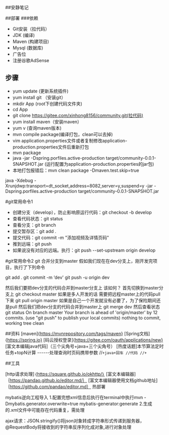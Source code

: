 ##安静笔记

##部署
###依赖
- Git安装（拉代码）
- JDK (编译)
- Maven (构建项目)
- Mysql (数据库)
- 广告位
- 注册谷歌AdSense

## 步骤
- yum update (更新系统插件)
- yum install git （安装git）
- mkdir App (root下创建代码文件夹)
- cd App
- git clone https://gitee.com/xinhong8156/community.git(拉代码)
- yum install maven（安装maven）
- yum v (查询maven版本)
- mvn compile package(编译打包，clean可以去掉)
- vim application.properties文件或者复制修改application-production.properties文件后重新打包
- mvn package
- java -jar -Dspring.porfiles.active-production target/community-0.0.1-SNAPSHOT.jar (运行配置为application-production.properties的jar包)
-  本地打包报错后：mvn clean package -Dmaven.test.skip=true

java -Xdebug -Xrunjdwp:transport=dt_socket,address=8082,server=y,suspend=y -jar -Dspring.porfiles.active-production target/community-0.0.1-SNAPSHOT.jar

#git常用命令1
- 创建分支（develop），防止影响原运行代码：git checkout -b develop
- 查看代码状态：git status
- 查看分支：git branch
- 提交暂存区：git add .
- 提交代码：git commit -m "添加视频及详情页码"
- 推到远端：git push
- 如果说没有对应的远端。执行：git push --set-upstream origin develop

#git常用命令2
git 合并分支到master
假如我们现在在dev分支上，刚开发完项目，执行了下列命令

git add .
git commit -m ‘dev'
git push -u origin dev

然后我们要把dev分支的代码合并到master分支上 该如何？ 
首先切换到master分支上
git checkout master
如果是多人开发的话 需要把远程master上的代码pull下来
git pull origin master
如果是自己一个开发就没有必要了，为了保险期间还是pull
然后我们把dev分支的代码合并到master上
git merge dev
然后查看状态
git status
On branch master
Your branch is ahead of 'origin/master' by 12 commits.
(use "git push" to publish your local commits)
nothing to commit, working tree clean

##资料
[maven]{https://mvnrepository.com/tags/maven}
[Spring文档]{https://spring.io}
[码云授权登录]{https://gitee.com/oauth/applications/new}
[富文本编辑java代码]（三个尖角号+java+三个尖角号）
[热度话题]本节算法定时任务+topN计算 ------处理查询时页码携带参数
//```+java+回车
//代码
//+```

##工具

[http请求处理]｛https://square.github.io/okhttp/｝
[富文本编辑器]｛https://pandao.github.io/editor.md/｝
[富文本编辑器使用文档github地址]｛https://github.com/pandao/editor.md｝
热部署

mybatis逆向工程导入
1.配置完想xml信息后执行在terminal中执行mvn -Dmybatis.generator.overwrite=true mybatis-generator:generate
2.生成的.xml文件中可能存在代码重复，需处理

ajax请求：JSON.stringify()将json对象转成字符串形式传递到服务器，@RequestBody将接收到的字符串反序列化成对象,进行对象处理